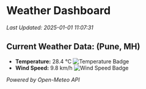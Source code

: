 
# Weather Dashboard

_Last Updated: 2025-01-01 11:07:31_

## Current Weather Data: (Pune, MH)
- **Temperature:** 28.4 °C ![Temperature Badge](https://img.shields.io/badge/Temperature-Medium%20Temp-green)
- **Wind Speed:** 9.8 km/h ![Wind Speed Badge](https://img.shields.io/badge/Wind%20Speed-Low%20Wind-blue)

*Powered by Open-Meteo API*
